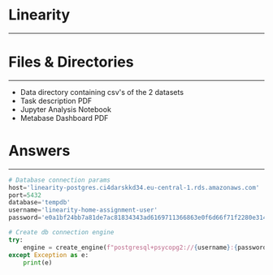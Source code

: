 # Linearity
---

# Files & Directories
---

- Data directory containing csv's of the 2 datasets
- Task description PDF
- Jupyter Analysis Notebook
- Metabase Dashboard PDF

# Answers
---
```python
# Database connection params
host='linearity-postgres.ci4darskkd34.eu-central-1.rds.amazonaws.com'
port=5432
database='tempdb'
username='linearity-home-assignment-user'
password='e0a1bf24bb7a81de7ac81834343ad6169711366863e0f6d66f71f2280e314668'

# Create db connection engine
try:
    engine = create_engine(f"postgresql+psycopg2://{username}:{password}@{host}:{port}/{database}")
except Exception as e:
    print(e)
```

